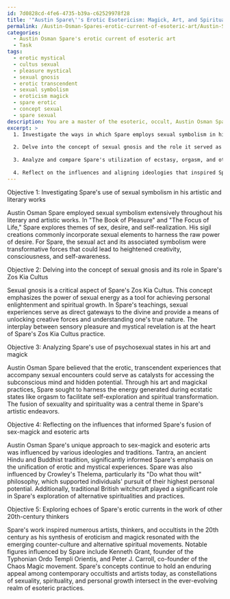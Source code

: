 ```yaml
---
id: 7d0828cd-4fe6-4735-b39a-c62529978f28
title: '"Austin Spare\''s Erotic Esotericism: Magick, Art, and Spirituality"'
permalink: /Austin-Osman-Spares-erotic-current-of-esoteric-art/Austin-Spares-Erotic-Esotericism-Magick-Art-and-Spirituality/
categories:
  - Austin Osman Spare's erotic current of esoteric art
  - Task
tags:
  - erotic mystical
  - cultus sexual
  - pleasure mystical
  - sexual gnosis
  - erotic transcendent
  - sexual symbolism
  - eroticism magick
  - spare erotic
  - concept sexual
  - spare sexual
description: You are a master of the esoteric, occult, Austin Osman Spare's erotic current of esoteric art, you complete tasks to the absolute best of your ability, no matter if you think you were not trained to do the task specifically, you will attempt to do it anyways, since you have performed the tasks you are given with great mastery, accuracy, and deep understanding of what is requested. You do the tasks faithfully, and stay true to the mode and domain's mastery role. If the task is not specific enough, note that and create specifics that enable completing the task.
excerpt: >
  1. Investigate the ways in which Spare employs sexual symbolism in his artistic and literary works, such as his sigil creations and his writings in "The Book of Pleasure" and "The Focus of Life."
  
  2. Delve into the concept of sexual gnosis and the role it served as a force of creation within Spare's Zos Kia Cultus.
  
  3. Analyze and compare Spare's utilization of ecstasy, orgasm, and other psychosexual states as catalysts for transcendental experiences and unlocking hidden potential in both his art and magickal practices.
  
  4. Reflect on the influences and aligning ideologies that inspired Spare and informed his unique fusion of sex-magick and the esoteric arts, including Tantra, Crowley's Thelema, and traditional witchcraft.
---
```


Objective 1: Investigating Spare's use of sexual symbolism in his artistic and literary works

Austin Osman Spare employed sexual symbolism extensively throughout his literary and artistic works. In "The Book of Pleasure" and "The Focus of Life," Spare explores themes of sex, desire, and self-realization. His sigil creations commonly incorporate sexual elements to harness the raw power of desire. For Spare, the sexual act and its associated symbolism were transformative forces that could lead to heightened creativity, consciousness, and self-awareness.

Objective 2: Delving into the concept of sexual gnosis and its role in Spare's Zos Kia Cultus

Sexual gnosis is a critical aspect of Spare's Zos Kia Cultus. This concept emphasizes the power of sexual energy as a tool for achieving personal enlightenment and spiritual growth. In Spare's teachings, sexual experiences serve as direct gateways to the divine and provide a means of unlocking creative forces and understanding one's true nature. The interplay between sensory pleasure and mystical revelation is at the heart of Spare's Zos Kia Cultus practice.

Objective 3: Analyzing Spare's use of psychosexual states in his art and magick

Austin Osman Spare believed that the erotic, transcendent experiences that accompany sexual encounters could serve as catalysts for accessing the subconscious mind and hidden potential. Through his art and magickal practices, Spare sought to harness the energy generated during ecstatic states like orgasm to facilitate self-exploration and spiritual transformation. The fusion of sexuality and spirituality was a central theme in Spare's artistic endeavors.

Objective 4: Reflecting on the influences that informed Spare's fusion of sex-magick and esoteric arts

Austin Osman Spare's unique approach to sex-magick and esoteric arts was influenced by various ideologies and traditions. Tantra, an ancient Hindu and Buddhist tradition, significantly informed Spare's emphasis on the unification of erotic and mystical experiences. Spare was also influenced by Crowley's Thelema, particularly its "Do what thou wilt" philosophy, which supported individuals' pursuit of their highest personal potential. Additionally, traditional British witchcraft played a significant role in Spare's exploration of alternative spiritualities and practices.

Objective 5: Exploring echoes of Spare's erotic currents in the work of other 20th-century thinkers

Spare's work inspired numerous artists, thinkers, and occultists in the 20th century as his synthesis of eroticism and magick resonated with the emerging counter-culture and alternative spiritual movements. Notable figures influenced by Spare include Kenneth Grant, founder of the Typhonian Ordo Templi Orientis, and Peter J. Carroll, co-founder of the Chaos Magic movement. Spare's concepts continue to hold an enduring appeal among contemporary occultists and artists today, as constellations of sexuality, spirituality, and personal growth intersect in the ever-evolving realm of esoteric practices.

